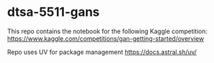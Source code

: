 # dtsa-5511-gans

This repo contains the notebook for the following Kaggle competition:
https://www.kaggle.com/competitions/gan-getting-started/overview

Repo uses UV for package management
https://docs.astral.sh/uv/
